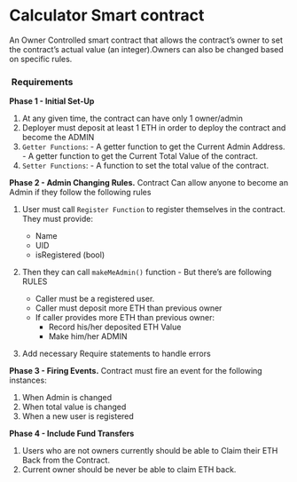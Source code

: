 # Calculator Smart contract
An Owner Controlled smart contract that allows the contract’s owner to set the contract’s actual value (an integer).Owners can also be changed based on specific rules.


###  Requirements

**Phase 1 - Initial Set-Up**
1. At any given time, the contract can have only 1 owner/admin
2. Deployer must deposit at least 1 ETH in order to deploy the contract and become the ADMIN
3. `Getter Functions`:
		- A getter function to get the Current Admin Address.
		- A getter function to get the Current Total Value of the contract.
4. `Setter Functions`:
		- A function to set the total value of the contract.


**Phase 2 - Admin Changing Rules.** Contract Can allow anyone to become an Admin if they follow the following rules

1. User must call `Register Function` to register themselves in the contract. They must provide:
	- Name
	- UID
	- isRegistered (bool)

2. Then they can call `makeMeAdmin()` function - But there’s are following RULES
	- Caller must be a registered user.
	- Caller must deposit more ETH than previous owner
	- If caller provides more ETH than previous owner:
		- Record his/her deposited ETH Value
		- Make him/her ADMIN
3. Add necessary Require statements to handle errors


**Phase 3 - Firing Events.** Contract must fire an event for the following instances:
1. When Admin is changed
2. When total value is changed
3. When a new user is registered


**Phase 4 - Include Fund Transfers**
1. Users who are not owners currently should be able to Claim their ETH Back from the Contract.
2. Current owner should be never be able to claim ETH back.
